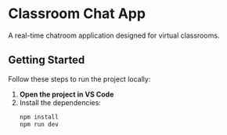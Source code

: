 # Classroom Chat App

A real-time chatroom application designed for virtual classrooms.

## Getting Started

Follow these steps to run the project locally:

1. **Open the project in VS Code**
2. Install the dependencies:
   ```bash
   npm install
   npm run dev
